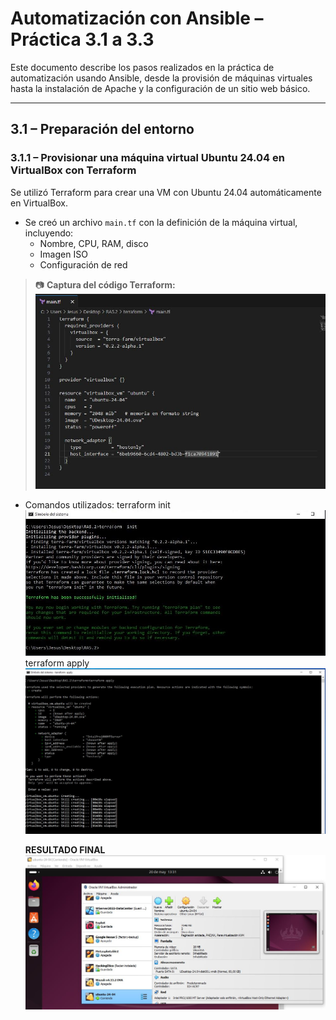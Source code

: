 # Automatización con Ansible – Práctica 3.1 a 3.3

Este documento describe los pasos realizados en la práctica de automatización usando Ansible, desde la provisión de máquinas virtuales hasta la instalación de Apache y la configuración de un sitio web básico.

---

## 3.1 – Preparación del entorno

### 3.1.1 – Provisionar una máquina virtual Ubuntu 24.04 en VirtualBox con Terraform

Se utilizó Terraform para crear una VM con Ubuntu 24.04 automáticamente en VirtualBox.

- Se creó un archivo `main.tf` con la definición de la máquina virtual, incluyendo:
  - Nombre, CPU, RAM, disco
  - Imagen ISO
  - Configuración de red

> 📷 **Captura del código Terraform:**
> ![](/img/maintf.JPG)
- Comandos utilizados:
  terraform init
  ![](/img/terraform_init.JPG)
  terraform apply
  ![](/img/terraformapply.JPG)

  **RESULTADO FINAL**
  ![](/img/terrafuncionando.JPG)
